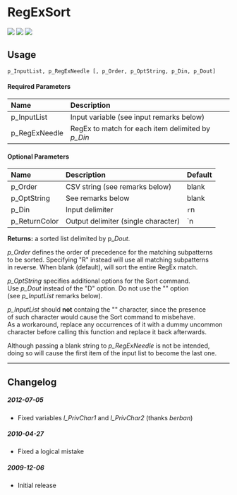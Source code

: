 # RegExSort
[![](https://img.shields.io/badge/License-AGPLv3-blue.svg)](https://tldrlegal.com/license/gnu-affero-general-public-license-v3-(agpl-3.0))
[![](https://img.shields.io/badge/AHK-1.0.x-brightgreen.svg)]()
[![](https://img.shields.io/badge/AHK-1.1.x-brightgreen.svg)]()

## Usage
```p_InputList, p_RegExNeedle [, p_Order, p_OptString, p_Din, p_Dout]```

#### Required Parameters
| Name | Description |
| :--- | :--- |
| p_InputList | Input variable (see input remarks below) |
| p_RegExNeedle | RegEx to match for each item delimited by *p_Din* |

#### Optional Parameters
| Name | Description | Default |
| :--- | :--- | :--- |
| p_Order | CSV string (see remarks below) | blank |
| p_OptString | See remarks below | blank |
| p_Din | Input delimiter | `r`n |
| p_ReturnColor | Output delimiter (single character) | `n |

**Returns:** a sorted list delimited by p_*Dout*.

*p_Order* defines the order of precedence for the matching subpatterns  
to be sorted. Specifying "R" instead will use all matching subpatterns  
in reverse. When blank (default), will sort the entire RegEx match.

*p_OptString* specifies additional options for the Sort command.  
Use *p_Dout* instead of the "D" option. Do not use the "\" option  
(see *p_InputList* remarks below).

*p_InputList* should **not** containg the "\" character, since the presence  
of such character would cause the Sort command to misbehave.  
As a workaround, replace any occurrences of it with a dummy uncommon  
character before calling this function and replace it back afterwards.

Although passing a blank string to *p_RegExNeedle* is not be intended,  
doing so will cause the first item of the input list to become the last one.

-----------------------

## Changelog

##### 2012-07-05
* Fixed variables *l_PrivChar1* and *l_PrivChar2* (thanks *berban*)

##### 2010-04-27
* Fixed a logical mistake

##### 2009-12-06
* Initial release
